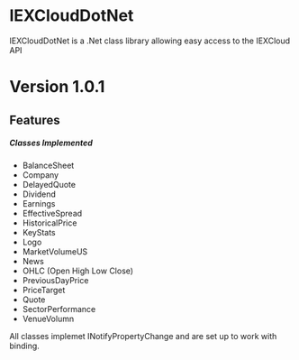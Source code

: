 # IEXCloudDotNet
IEXCloudDotNet is a .Net class library allowing easy access to the IEXCloud API

# Version 1.0.1

## Features 
##### Classes Implemented
- BalanceSheet
- Company
- DelayedQuote
- Dividend
- Earnings
- EffectiveSpread
- HistoricalPrice
- KeyStats
- Logo
- MarketVolumeUS
- News
- OHLC (Open High Low Close)
- PreviousDayPrice
- PriceTarget
- Quote
- SectorPerformance
- VenueVolumn

All classes implemet INotifyPropertyChange and are set up to work with binding. 
